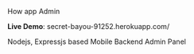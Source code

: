 How app Admin

**Live Demo**: secret-bayou-91252.herokuapp.com/

Nodejs, Expressjs based Mobile Backend Admin Panel